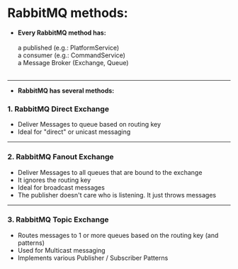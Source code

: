 # RabbitMQ methods:

- <b>Every RabbitMQ method has:</b><br><br>
  a published (e.g.: PlatformService)<br>
  a consumer (e.g.: CommandService)<br>
  a Message Broker (Exchange, Queue)<br><br>

---

- <b>RabbitMQ has several methods:</b><br>

### 1. RabbitMQ Direct Exchange

- Deliver Messages to queue based on routing key<br>
- Ideal for "direct" or unicast messaging

---

### 2. RabbitMQ Fanout Exchange

- Deliver Messages to all queues that are bound to the exchange<br>
- It ignores the routing key<br>
- Ideal for broadcast messages<br>
- The publisher doesn't care who is listening. It just throws messages<br>

---

### 3. RabbitMQ Topic Exchange

- Routes messages to 1 or more queues based on the routing key (and patterns)<br>
- Used for Multicast messaging<br>
- Implements various Publisher / Subscriber Patterns<br>
